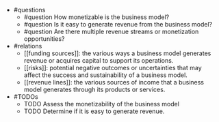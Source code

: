 - #questions
	- #question How monetizable is the business model?
	- #question Is it easy to generate revenue from the business model?
	- #question Are there multiple revenue streams or monetization opportunities?
- #relations
	- [[funding sources]]: the various ways a business model generates revenue or acquires capital to support its operations.
	- [[risks]]: potential negative outcomes or uncertainties that may affect the success and sustainability of a business model.
	- [[revenue lines]]: the various sources of income that a business model generates through its products or services.
- #TODOs
	- TODO Assess the monetizability of the business model
	- TODO  Determine if it is easy to generate revenue.











